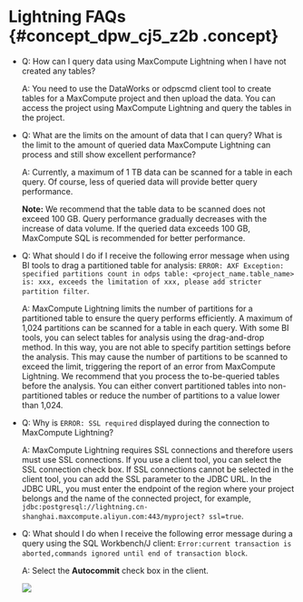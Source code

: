 # Lightning FAQs {#concept_dpw_cj5_z2b .concept}

-   Q: How can I query data using MaxCompute Lightning when I have not created any tables?

    A: You need to use the DataWorks or odpscmd client tool to create tables for a MaxCompute project and then upload the data. You can access the project using MaxCompute Lightning and query the tables in the project.

-   Q: What are the limits on the amount of data that I can query? What is the limit to the amount of queried data MaxCompute Lightning can process and still show excellent performance?

    A: Currently, a maximum of 1 TB data can be scanned for a table in each query. Of course, less of queried data will provide better query performance.

    **Note:** We recommend that the table data to be scanned does not exceed 100 GB. Query performance gradually decreases with the increase of data volume. If the queried data exceeds 100 GB, MaxCompute SQL is recommended for better performance.

-   Q: What should I do if I receive the following error message when using BI tools to drag a partitioned table for analysis: `ERROR: AXF Exception: specified partitions count in odps table: <project_name.table_name> is: xxx, exceeds the limitation of xxx, please add stricter partition filter`.

    A: MaxCompute Lightning limits the number of partitions for a partitioned table to ensure the query performs efficiently. A maximum of 1,024 partitions can be scanned for a table in each query. With some BI tools, you can select tables for analysis using the drag-and-drop method. In this way, you are not able to specify partition settings before the analysis. This may cause the number of partitions to be scanned to exceed the limit, triggering the report of an error from MaxCompute Lightning. We recommend that you process the to-be-queried tables before the analysis. You can either convert partitioned tables into non-partitioned tables or reduce the number of partitions to a value lower than 1,024.

-   Q: Why is `ERROR: SSL required` displayed during the connection to MaxCompute Lightning?

    A: MaxCompute Lightning requires SSL connections and therefore users must use SSL connections. If you use a client tool, you can select the SSL connection check box. If SSL connections cannot be selected in the client tool, you can add the SSL parameter to the JDBC URL. In the JDBC URL, you must enter the endpoint of the region where your project belongs and the name of the connected project, for example, `jdbc:postgresql://lightning.cn-shanghai.maxcompute.aliyun.com:443/myproject? ssl=true`.

-   Q: What should I do when I receive the following error message during a query using the SQL Workbench/J client: `Error:current transaction is aborted,commands ignored until end of transaction block`.

    A: Select the **Autocommit** check box in the client.

    ![](http://static-aliyun-doc.oss-cn-hangzhou.aliyuncs.com/assets/img/20130/153812973111171_en-US.jpg)


 

